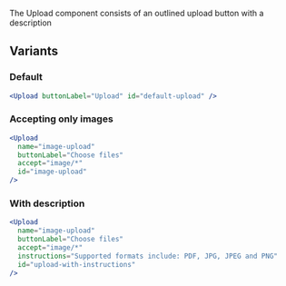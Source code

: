 The Upload component consists of an outlined upload button with a description

## Variants

### Default

```jsx
<Upload buttonLabel="Upload" id="default-upload" />
```

### Accepting only images

```jsx
<Upload
  name="image-upload"
  buttonLabel="Choose files"
  accept="image/*"
  id="image-upload"
/>
```

### With description

```jsx
<Upload
  name="image-upload"
  buttonLabel="Choose files"
  accept="image/*"
  instructions="Supported formats include: PDF, JPG, JPEG and PNG"
  id="upload-with-instructions"
/>
```
